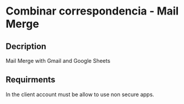 # Combinar correspondencia - Mail Merge

## Decription

Mail Merge with Gmail and Google Sheets

## Requirments

In the client account must be allow to use non secure apps.
